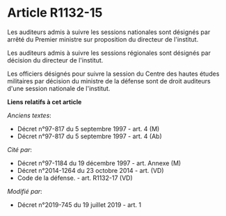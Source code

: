 # Article R1132-15

Les auditeurs admis à suivre les sessions nationales sont désignés par arrêté du Premier ministre sur proposition du
directeur de l'institut.

Les auditeurs admis à suivre les sessions régionales sont désignés par décision du directeur de l'institut.

Les officiers désignés pour suivre la session du Centre des hautes études militaires par décision du ministre de la défense
sont de droit auditeurs d'une session nationale de l'institut.

**Liens relatifs à cet article**

_Anciens textes_:

  - Décret n°97-817 du 5 septembre 1997 - art. 4 (M)
  - Décret n°97-817 du 5 septembre 1997 - art. 4 (Ab)

_Cité par_:

  - Décret n°97-1184 du 19 décembre 1997 - art. Annexe (M)
  - Décret n°2014-1264 du 23 octobre 2014 - art. (VD)
  - Code de la défense. - art. R1132-17 (VD)

_Modifié par_:

  - Décret n°2019-745 du 19 juillet 2019 - art. 1
